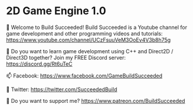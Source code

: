 # 2D Game Engine 1.0



🔭 Welcome to Build Succeeded! Build Succeeded is a Youtube channel for game development and other programming videos and tutorials:
https://www.youtube.com/channel/UCzFsuuVeM3OoEv4V3b8h75g

💬 Do you want to learn game development using C++ and Direct2D / Direct3D together? Join my FREE Discord server:
https://discord.gg/Rt6uTeC

📫 Facebook: https://www.facebook.com/GameBuildSucceeded

👯 Twitter: https://twitter.com/SucceededBuild

🤔 Do you want to support me? https://www.patreon.com/BuildSucceeded
